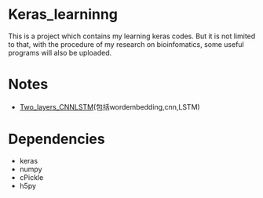# Keras_learninng

This is a project which contains my learning keras codes. But it is not limited to that, with the procedure of my research on bioinfomatics, some useful programs will also be uploaded.

# Notes

* [Two_layers_CNNLSTM](https://github.com/chr2117216003/Keras_learninng/blob/master/Two_layers_CNNLSTM.py)(包括wordembedding,cnn,LSTM)

# Dependencies

* keras
* numpy
* cPickle
* h5py
